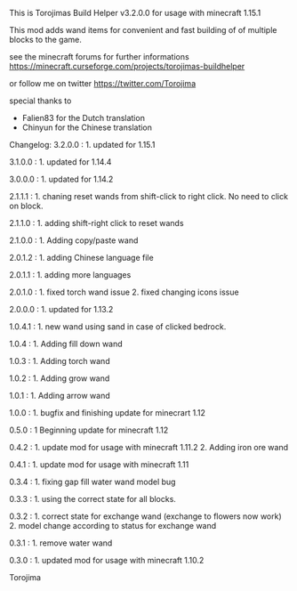 This is Torojimas Build Helper v3.2.0.0 for usage with minecraft 1.15.1

This mod adds wand items for convenient and fast building of of multiple blocks to the game. 

see the minecraft forums for further informations
https://minecraft.curseforge.com/projects/torojimas-buildhelper

or follow me on twitter https://twitter.com/Torojima

special thanks to 
- Falien83 for the Dutch translation
- Chinyun for the Chinese translation

Changelog:
3.2.0.0 : 1. updated for 1.15.1

3.1.0.0 : 1. updated for 1.14.4

3.0.0.0 : 1. updated for 1.14.2

2.1.1.1 : 1. chaning reset wands from shift-click to right click. No need to click on block.

2.1.1.0 : 1. adding shift-right click to reset wands

2.1.0.0 : 1. Adding copy/paste wand

2.0.1.2 : 1. adding Chinese language file

2.0.1.1 : 1. adding more languages

2.0.1.0 : 1. fixed torch wand issue
          2. fixed changing icons issue

2.0.0.0 : 1. updated for 1.13.2

1.0.4.1 : 1. new wand using sand in case of clicked bedrock.

1.0.4 : 1. Adding fill down wand

1.0.3 : 1. Adding torch wand

1.0.2 : 1. Adding grow wand

1.0.1 : 1. Adding arrow wand

1.0.0 : 1. bugfix and finishing update for minecrart 1.12

0.5.0 : 1  Beginning update for minecraft 1.12

0.4.2 : 1. update mod for usage with minecraft 1.11.2
        2. Adding iron ore wand

0.4.1 : 1. update mod for usage with minecraft 1.11

0.3.4 : 1. fixing gap fill water wand model bug

0.3.3 : 1. using the correct state for all blocks.

0.3.2 : 1. correct state for exchange wand (exchange to flowers now work)
        2. model change according to status for exchange wand

0.3.1 : 1. remove water wand

0.3.0 : 1. updated mod for usage with minecraft 1.10.2

Torojima
